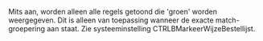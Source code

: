 Mits aan, worden alleen alle regels getoond die 'groen' worden weergegeven. Dit is alleen van toepassing wanneer de exacte match-groepering aan staat. Zie systeeminstelling CTRLBMarkeerWijzeBestellijst.